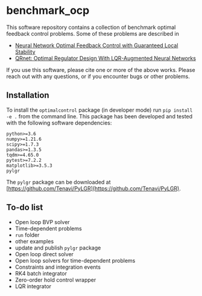 # benchmark_ocp

This software repository contains a collection of benchmark optimal feedback control problems. Some of these problems are described in

  * [Neural Network Optimal Feedback Control with Guaranteed Local Stability](https://doi.org/10.1109/OJCSYS.2022.3205863)
  * [QRnet: Optimal Regulator Design With LQR-Augmented Neural Networks](https://doi.org/10.1109/LCSYS.2020.3034415)

If you use this software, please cite one or more of the above works. Please reach out with any questions, or if you encounter bugs or other problems.

## Installation

To install the `optimalcontrol` package (in developer mode) run `pip install -e .`
from the command line. This package has been developed and tested with the
following software dependencies:

    python>=3.6
    numpy>=1.21.6
    scipy>=1.7.3
    pandas>=1.3.5
    tqdm>=4.65.0
    pytest>=7.2.2
    matplotlib>=3.5.3
    pylgr

The `pylgr` package can be downloaded at [https://github.com/Tenavi/PyLGR](https://github.com/Tenavi/PyLGR).

## To-do list

  * Open loop BVP solver
  * Time-dependent problems
  * `run` folder
  * other examples
  * update and publish `pylgr` package
  * Open loop direct solver
  * Open loop solvers for time-dependent problems
  * Constraints and integration events
  * RK4 batch integrator
  * Zero-order hold control wrapper
  * LQR integrator